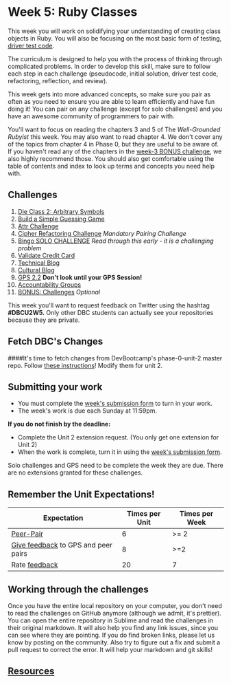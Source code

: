 # Week 5: Ruby Classes

<!-- Week 5 challenges will be published at least by the Friday before the week starts. -->

This week you will work on solidifying your understanding of creating class objects in Ruby. You will also be focusing on the most basic form of testing, [driver test code](https://github.com/Devbootcamp/phase-0-handbook/blob/master/coding-references/driver-code.md).

The curriculum is designed to help you with the process of thinking through complicated problems. In order to develop this skill, make sure to follow each step  in each challenge (pseudocode, initial solution, driver test code, refactoring, reflection, and review).

This week gets into more advanced concepts, so make sure you pair as often as you need to ensure you are able to learn efficiently and have fun doing it! You can pair on any challenge (except for solo challenges) and you have an awesome community of programmers to pair with.

You'll want to focus on reading the chapters 3 and 5 of The *Well-Grounded Rubyist* this week. You may also want to read chapter 4. We don't cover any of the topics from chapter 4 in Phase 0, but they are useful to be aware of. If you haven't read any of the chapters in the [week-3 BONUS challenge](https://github.com/Devbootcamp/phase-0-unit-1/blob/master/week-3/11-BONUS-challenges/Well-Grounded-Rubyist.md), we also highly recommend those. You should also get comfortable using the table of contents and index to look up terms and concepts you need help with.

## Challenges
1. [Die Class 2: Arbitrary Symbols](1-die)
2. [Build a Simple Guessing Game](2-guessing-game)
3. [Attr Challenge](3-attr)
4. [Cipher Refactoring Challenge](4-cipher-challenge) *Mandatory Pairing Challenge*
5. [Bingo SOLO CHALLENGE](5-bingo-solo-challenge) *Read through this early - it is a challenging problem*
6. [Validate Credit Card](6-validate-credit-card)
7. [Technical Blog](7-technical-blog.md)
8. [Cultural Blog](8-cultural-blog.md)
9. [GPS 2.2](9-gps2-2) **Don't look until your GPS Session!**
10. [Accountability Groups](10-accountability-group.md)
11. [BONUS: Challenges](11-BONUS-challenges) *Optional*

This week you'll want to request feedback on Twitter using the hashtag **#DBCU2W5.** Only other DBC students can actually see your repositories because they are private.

## Fetch DBC's Changes
####It's time to fetch changes from DevBootcamp's phase-0-unit-2 master repo.
Follow [these instructions](https://github.com/Devbootcamp/phase-0-handbook/blob/master/fetching-changes.md)!
Modify them for unit 2.

## Submitting your work
- You must complete the [week's submission form](http://apply.devbootcamp.com) to turn in your work.
- The week's work is due each Sunday at 11:59pm.

**If you do not finish by the deadline:**
- Complete the Unit 2 extension request. (You only get one extension for Unit 2)
- When the work is complete, turn it in using the [week's submission form](http://apply.devbootcamp.com).

Solo challenges and GPS need to be complete the week they are due. There are no extensions granted for these challenges.

## Remember the Unit Expectations!

Expectation | Times per Unit | Times per Week
------------|----------|---------
[Peer-Pair](https://github.com/Devbootcamp/phase-0-handbook/blob/master/peer-pairing-sessions.md) | 6 | >= 2
[Give feedback](https://socrates.devbootcamp.com/feedback/new) to GPS and peer pairs | 8 | >=2
Rate [feedback](https://socrates.devbootcamp.com/feedback) | 20 | 7

## Working through the challenges
Once you have the entire local repository on your computer, you don't need to read the challenges on GitHub anymore (although we admit, it's prettier). You can open the entire repository in Sublime and read the challenges in their original markdown. It will also help you find any link issues, since you can see where they are pointing. If you do find broken links, please let us know by posting on the community. Also try to figure out a fix and submit a pull request to correct the error. It will help your markdown and git skills!

## [Resources](https://github.com/Devbootcamp/phase-0-handbook/blob/master/resources.md)
